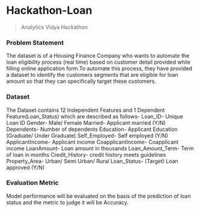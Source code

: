 # Hackathon-Loan
>Analytics Vidya Hackathon
### Problem Statement
The dataset is of a Housing Finance Company who wants to automate the loan eligibility process (real time) based on customer detail provided while filling online application form.To automate this process, they have provided a dataset to identify the customers segments that are eligible for loan amount so that they can specifically target these customers. 
### Dataset
The Dataset contains 12 Independent Features and 1 Dependent Feature(Loan_Status) which are described as follows-
Loan_ID-	Unique Loan ID
Gender-	Male/ Female
Married-	Applicant married (Y/N)
Dependents-	Number of dependents
Education-	Applicant Education (Graduate/ Under Graduate)
Self_Employed-	Self employed (Y/N)
ApplicantIncome-	Applicant income
CoapplicantIncome-	Coapplicant income
LoanAmount-	Loan amount in thousands
Loan_Amount_Term-	Term of loan in months
Credit_History-	credit history meets guidelines
Property_Area-	Urban/ Semi Urban/ Rural
Loan_Status-	(Target) Loan approved (Y/N)

### Evaluation Metric
Model performance will be evaluated on the basis of the prediction of loan status and the metric to judge it will be Accuracy.
